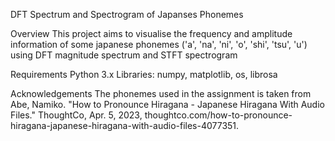 DFT Spectrum and Spectrogram of Japanses Phonemes

Overview
This project aims to visualise the frequency and amplitude information of some japanese phonemes ('a', 'na', 'ni', 'o', 'shi', 'tsu', 'u') using DFT magnitude spectrum and STFT spectrogram

Requirements
Python 3.x Libraries: numpy, matplotlib, os, librosa

Acknowledgements
The phonemes used in the assignment is taken from
  Abe, Namiko. "How to Pronounce Hiragana - Japanese Hiragana With Audio Files." ThoughtCo, Apr. 5, 2023, thoughtco.com/how-to-pronounce-hiragana-japanese-hiragana-with-audio-files-4077351.
